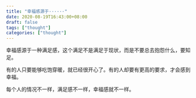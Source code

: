 ```yaml
---
title: "幸福感源于······"
date: 2020-08-19T16:43:00+08:00
draft: false
tags: ["thought"]
categories: ["thought"]
---
```



幸福感源于一种满足感，这个满足不是满足于现状，而是不要总去抱怨什么，要知足。

有的人只要能够吃饱穿暖，就已经很开心了。有的人却要有更高的要求，才会感到幸福。

每个人的情况不一样，满足感不一样，幸福感就不一样。
